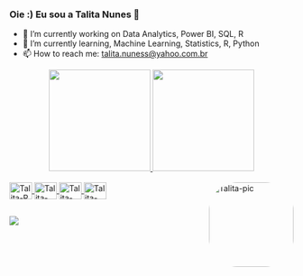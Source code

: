 ### Oie :) Eu sou a Talita Nunes 👋
- 🔭 I’m currently working on Data Analytics, Power BI, SQL, R 
- 🌱 I’m currently learning, Machine Learning, Statistics, R, Python
- 📫 How to reach me: talita.nuness@yahoo.com.br


<div align="center">
  <a href="https://github.com/talitanunes">
  <img height="180em" src="https://github-readme-stats.vercel.app/api?username=talitanunes&show_icons=true&theme=cobalt&include_all_commits=true&count_private=true"/>
  <img height="180em" src="https://github-readme-stats.vercel.app/api/top-langs/?username=talitanunes&layout=compact&langs_count=7&theme=cobalt"/>
</div>
        
<div style="display: inline_block"><br>
  <img align="center" alt="Talita-R" height="30" width="40" src="https://cdn.jsdelivr.net/gh/devicons/devicon/icons/rstudio/rstudio-original.svg">
  <img align="center" alt="Talita-Python" height="30" width="40" src="https://cdn.jsdelivr.net/gh/devicons/devicon/icons/python/python-original.svg">
  <img align="center" alt="Talita-SQLOracle" height="30" width="40" src="https://cdn.jsdelivr.net/gh/devicons/devicon/icons/oracle/oracle-original.svg">
  <img align="center" alt="Talita-SQLServer" height="30" width="40" src="https://cdn.jsdelivr.net/gh/devicons/devicon/icons/microsoftsqlserver/microsoftsqlserver-plain.svg">
  <img align="right" alt="Talita-pic" height="150" style="border-radius:50px;" 
  src="https://i.pinimg.com/564x/62/09/32/62093253a978209fcc9969ae1f2c29f6.jpg?width=676&height=676">
</div>
  
  ##
 
<div> 
  <a href="https://www.linkedin.com/in/talita-nunes-a10086160" target="_blank"><img src="https://img.shields.io/badge/-LinkedIn-%230077B5?style=for-the-badge&logo=linkedin&logoColor=white" target="_blank"></a> 
</div>
  
  
